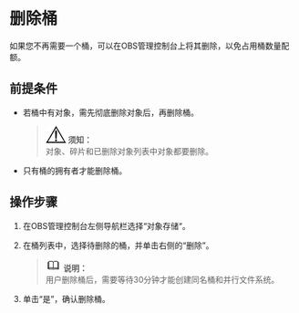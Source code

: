 # 删除桶<a name="obs_03_0314"></a>

如果您不再需要一个桶，可以在OBS管理控制台上将其删除，以免占用桶数量配额。

## 前提条件<a name="section13232514888"></a>

-   若桶中有对象，需先彻底删除对象后，再删除桶。

    >![](public_sys-resources/icon-notice.gif) **须知：**   
    >对象、碎片和已删除对象列表中对象都要删除。  

-   只有桶的拥有者才能删除桶。

## 操作步骤<a name="section37513361680"></a>

1.  在OBS管理控制台左侧导航栏选择“对象存储“。
2.  在桶列表中，选择待删除的桶，并单击右侧的“删除”。

    >![](public_sys-resources/icon-note.gif) **说明：**   
    >用户删除桶后，需要等待30分钟才能创建同名桶和并行文件系统。  

3.  单击“是”，确认删除桶。

